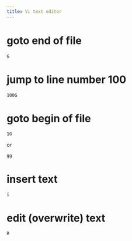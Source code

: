```yaml
---
title: Vi text editor
---
```


# goto end of file
```
G
```

# jump to line number 100
```
100G
```

# goto begin of file
```
1G
```
or
```
gg
```

# insert text
```
i
```

# edit (overwrite) text
```
R
```